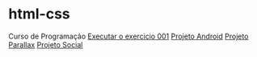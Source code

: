 # html-css
 Curso de Programação
<a href="https://luisdann.github.io/exercicios/ex002/index.html">Executar o exercicio 001</a>
<a href="https://luisdann.github.io/exercicios/todos-os-desafios/DESAFIO-10/Android.Html">Projeto Android</a>
<a href="https://luisdann.github.io/exercicios/todos-os-desafios/DESAFIO-11/index.html">Projeto  Parallax</a>
<a href="https://luisDann.github.io/exercicios/todos-os-desafios/DESAFIO-13/index.html">Projeto Social</a>
